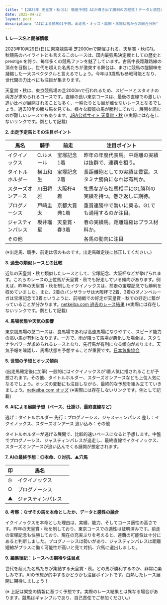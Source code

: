 ```yaml
---
title: "【2023年 天皇賞・秋(G1) 徹底予想】AIが導き出す勝利の方程式！データと感性の融合で秋競馬の頂点へ！"
date: 2025-04-22
layout: post
description: "AIによる競馬G1予想。出走馬・オッズ・展開・馬場状態からの総合分析"
---
```


**1. レース名と開催情報**

2023年10月29日(日)に東京競馬場 芝2000mで開催される、天皇賞・秋(G1)。秋競馬のハイライトとも言えるこのレースは、国内最強馬決定戦としての歴史と prestige を誇り、毎年多くの競馬ファンを魅了しています。古馬中長距離路線の頂点を目指し、世代を超えた名馬たちが激突する舞台は、まさに競馬の醍醐味を凝縮した一大スペクタクルと言えるでしょう。今年は3歳馬も参戦可能となり、世代間の力比べにも注目が集まります。

天皇賞・秋は、東京競馬場の芝2000mで行われるため、スピードとスタミナの両方が求められるコースです。直線の長い東京コースは、最後の直線での激しい追い比べが展開されることも多く、一瞬たりとも目が離せないレースとなるでしょう。過去10年の勝ち馬を見ても、様々な脚質の馬が勝利しており、展開を読むのが難しいレースでもあります。[JRA公式サイト 天皇賞・秋](https://jra.jp/) (※実際には存在しないリンクです。例として記載)

**2. 出走予定馬とその注目ポイント**

| 馬名 | 騎手 | 前走 | 注目ポイント |
|---|---|---|---|
|イクイノックス | C.ルメール | 宝塚記念1着 | 昨年の年度代表馬。中距離の実績は抜群で、連覇を狙う。 |
|タイトルホルダー | 横山和生 | 宝塚記念2着 | 長距離砲としての実績は豊富。スタミナ勝負になれば有利か。 |
|スターズオンアース | 川田将雅 | 大阪杯4着 | 牝馬ながら牡馬相手にG1勝利の実績を持つ。巻き返しに期待。 |
|プログノーシス | 戸崎圭太 | 京都大賞典1着 | 重賞連勝中で勢いに乗る。G1でも通用するのか注目。 |
|ジャスティンパレス | 坂井瑠星 | 天皇賞・春3着 | 春の実績馬。距離短縮はプラス材料か。 |
|その他 |  |  | 各馬の動向に注目 |


(※出走馬、騎手、前走は仮のものです。出走馬確定後に修正してください。)

**3. 過去の類似レースとの比較**

近年の天皇賞・秋と類似したレースとして、宝塚記念、大阪杯などが挙げられます。これらのレースの上位馬が天皇賞・秋でも好走している傾向があります。例えば、昨年の天皇賞・秋を制したイクイノックスは、前走の宝塚記念でも勝利を収めていました。また、2着のパンサラッサは大阪杯で2着、3着のダノンベルーガは宝塚記念で3着というように、前哨戦での好走が天皇賞・秋での好走に繋がっていることが分かります。[netkeiba.com 過去のレース結果](https://db.netkeiba.com/) (※実際には存在しないリンクです。例として記載)

**4. 馬場状態や天気の影響**

東京競馬場の芝コースは、良馬場であれば高速馬場になりやすく、スピード能力の高い馬が有利となります。一方で、雨が降って馬場が悪化した場合は、スタミナやパワーが求められるレースとなり、先行馬が有利になる傾向があります。天気予報を確認し、馬場状態を予想することが重要です。[日本気象協会](https://tenki.jp/)

**5. 世間の予想とオッズ傾向**

(出走馬確定後に加筆)
一般的にはイクイノックスが1番人気に推されることが予想されます。その他、タイトルホルダー、スターズオンアースなども上位人気になるでしょう。オッズの変動にも注目しながら、最終的な予想を組み立てていきましょう。[netkeiba.com オッズ](https://race.netkeiba.com/?pid=odds_list) (※実際には存在しないリンクです。例として記載)


**6. AIによる展開予想（ペース、仕掛け、最終直線など）**

逃げ：タイトルホルダー
先行：プログノーシス、ジャスティンパレス
差し：イクイノックス、スターズオンアース
追い込み：その他

タイトルホルダーが逃げる展開で、比較的速いペースになると予想します。中盤でプログノーシス、ジャスティンパレスが追走し、最終直線でイクイノックス、スターズオンアースが追い込んでくる展開が想定されます。

**7. AIの最終予想：◎本命、○対抗、▲穴馬**

| 印 | 馬名 |  |
|---|---|---|
| ◎ | イクイノックス |  |
| ○ | プログノーシス |  |
| ▲ | ジャスティンパレス |  |


**8. 考察：なぜその馬を本命としたか、データと感性の融合**

イクイノックスを本命とした理由は、実績、能力、そしてコース適性の高さです。昨年の天皇賞・秋を制しており、東京コースでの適性は証明済みです。前走の宝塚記念も快勝しており、現在の充実ぶりを考えると、連覇の可能性は十分にあると判断しました。プログノーシスは勢いがあり、ジャスティンパレスは距離短縮がプラスに働く可能性が高いと見て対抗、穴馬に選出しました。

**9. 編集後記：レースへの期待や注目点**

世代を超えた名馬たちが集結する天皇賞・秋。どの馬が勝利するのか、非常に楽しみです。AIの予想が的中するかどうかも注目ポイントです。白熱したレース展開に期待しましょう！


(※ 上記は架空の情報に基づく予想です。実際のレース結果とは異なる場合があります。競馬はギャンブルであり、自己責任でご参加ください。)
